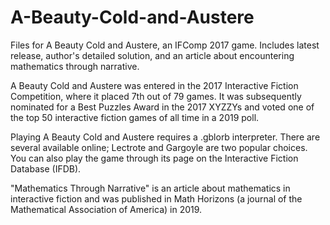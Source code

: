# A-Beauty-Cold-and-Austere
Files for A Beauty Cold and Austere, an IFComp 2017 game.  Includes latest release, author's detailed solution, and an article about encountering mathematics through narrative.

A Beauty Cold and Austere was entered in the 2017 Interactive Fiction Competition, where it placed 7th out of 79 games.  It was subsequently nominated for a Best Puzzles Award in the 2017 XYZZYs and voted one of the top 50 interactive fiction games of all time in a 2019 poll.

Playing A Beauty Cold and Austere requires a .gblorb interpreter.  There are several available online; Lectrote and Gargoyle are two popular choices.  You can also play the game through its page on the Interactive Fiction Database (IFDB).

"Mathematics Through Narrative" is an article about mathematics in interactive fiction and was published in Math Horizons (a journal of the Mathematical Association of America) in 2019.
